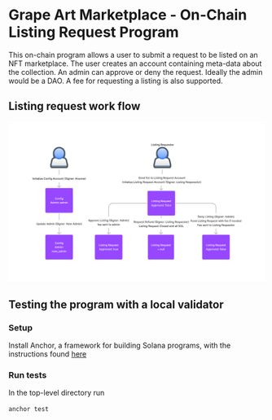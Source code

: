 # Grape Art Marketplace - On-Chain Listing Request Program

This on-chain program allows a user to submit a request to be listed on an NFT marketplace. The user
creates an account containing meta-data about the collection. An admin can approve or deny the request. Ideally
the admin would be a DAO. A fee for requesting a listing is also supported.

## Listing request work flow

![state diagram for listing flow](./docs/listing_request_flow.png "listing request flow chart")

## Testing the program with a local validator

### Setup 

Install Anchor, a framework for building Solana programs, with the instructions found [here](https://book.anchor-lang.com/getting_started/installation.html|)

### Run tests

In the top-level directory run

```anchor test```